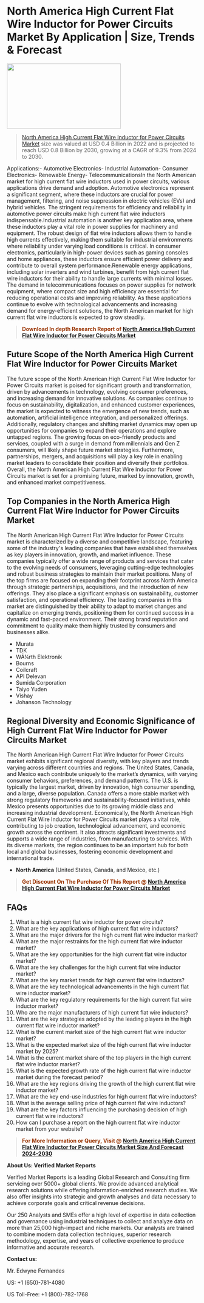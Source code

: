 <p><h1>North America High Current Flat Wire Inductor for Power Circuits Market By Application | Size, Trends & Forecast</h1><p><img class="aligncenter size-medium wp-image-105565" src="https://ffe5etoiles.com/wp-content/uploads/2025/01/MST7-300x171.png" alt="" width="300" height="171" /></p><blockquote><p><a href="https://www.verifiedmarketreports.com/download-sample/?rid=516072&utm_source=Github-NA&utm_medium=358" target="_blank">North America High Current Flat Wire Inductor for Power Circuits Market</a> size was valued at USD 0.4 Billion in 2022 and is projected to reach USD 0.8 Billion by 2030, growing at a CAGR of 9.3% from 2024 to 2030.</p></blockquote>Applications:- Automotive Electronics- Industrial Automation- Consumer Electronics- Renewable Energy- TelecommunicationsIn the North American market for high current flat wire inductors used in power circuits, various applications drive demand and adoption. Automotive electronics represent a significant segment, where these inductors are crucial for power management, filtering, and noise suppression in electric vehicles (EVs) and hybrid vehicles. The stringent requirements for efficiency and reliability in automotive power circuits make high current flat wire inductors indispensable.Industrial automation is another key application area, where these inductors play a vital role in power supplies for machinery and equipment. The robust design of flat wire inductors allows them to handle high currents effectively, making them suitable for industrial environments where reliability under varying load conditions is critical. In consumer electronics, particularly in high-power devices such as gaming consoles and home appliances, these inductors ensure efficient power delivery and contribute to overall system performance.Renewable energy applications, including solar inverters and wind turbines, benefit from high current flat wire inductors for their ability to handle large currents with minimal losses. The demand in telecommunications focuses on power supplies for network equipment, where compact size and high efficiency are essential for reducing operational costs and improving reliability. As these applications continue to evolve with technological advancements and increasing demand for energy-efficient solutions, the North American market for high current flat wire inductors is expected to grow steadily.</p><blockquote><p><span style="color: #993300;"><strong>Download In depth Research Report of <a href="https://www.verifiedmarketreports.com/download-sample/?rid=516072&utm_source=Github-NA&utm_medium=358">North America High Current Flat Wire Inductor for Power Circuits Market</a></strong></span></p></blockquote><h2>Future Scope of the North America High Current Flat Wire Inductor for Power Circuits Market</h2><p>The future scope of the North American High Current Flat Wire Inductor for Power Circuits market is poised for significant growth and transformation, driven by advancements in technology, evolving consumer preferences, and increasing demand for innovative solutions. As companies continue to focus on sustainability, digitalization, and enhanced customer experiences, the market is expected to witness the emergence of new trends, such as automation, artificial intelligence integration, and personalized offerings. Additionally, regulatory changes and shifting market dynamics may open up opportunities for companies to expand their operations and explore untapped regions. The growing focus on eco-friendly products and services, coupled with a surge in demand from millennials and Gen Z consumers, will likely shape future market strategies. Furthermore, partnerships, mergers, and acquisitions will play a key role in enabling market leaders to consolidate their position and diversify their portfolios. Overall, the North American High Current Flat Wire Inductor for Power Circuits market is set for a promising future, marked by innovation, growth, and enhanced market competitiveness.</p><h2>Top Companies in the North America High Current Flat Wire Inductor for Power Circuits Market</h2><p>The North American High Current Flat Wire Inductor for Power Circuits market is characterized by a diverse and competitive landscape, featuring some of the industry's leading companies that have established themselves as key players in innovation, growth, and market influence. These companies typically offer a wide range of products and services that cater to the evolving needs of consumers, leveraging cutting-edge technologies and robust business strategies to maintain their market positions. Many of the top firms are focused on expanding their footprint across North America through strategic partnerships, acquisitions, and the introduction of new offerings. They also place a significant emphasis on sustainability, customer satisfaction, and operational efficiency. The leading companies in this market are distinguished by their ability to adapt to market changes and capitalize on emerging trends, positioning them for continued success in a dynamic and fast-paced environment. Their strong brand reputation and commitment to quality make them highly trusted by consumers and businesses alike.</p><p><ul><li>Murata </li><li> TDK </li><li> WÃ¼rth Elektronik </li><li> Bourns </li><li> Coilcraft </li><li> API Delevan </li><li> Sumida Corporation </li><li> Taiyo Yuden </li><li> Vishay </li><li> Johanson Technology</li></ul></p><h2>Regional Diversity and Economic Significance of High Current Flat Wire Inductor for Power Circuits Market</h2><p>The North American High Current Flat Wire Inductor for Power Circuits market exhibits significant regional diversity, with key players and trends varying across different countries and regions. The United States, Canada, and Mexico each contribute uniquely to the market’s dynamics, with varying consumer behaviors, preferences, and demand patterns. The U.S. is typically the largest market, driven by innovation, high consumer spending, and a large, diverse population. Canada offers a more stable market with strong regulatory frameworks and sustainability-focused initiatives, while Mexico presents opportunities due to its growing middle class and increasing industrial development. Economically, the North American High Current Flat Wire Inductor for Power Circuits market plays a vital role, contributing to job creation, technological advancement, and economic growth across the continent. It also attracts significant investments and supports a wide range of industries, from manufacturing to services. With its diverse markets, the region continues to be an important hub for both local and global businesses, fostering economic development and international trade.</p><ul> <li><strong>North America</strong> (United States, Canada, and Mexico, etc.)</li></ul><blockquote><p><span style="color: #993300;"><strong>Get Discount On The Purchase Of This Report @ <a href="https://www.verifiedmarketreports.com/ask-for-discount/?rid=516072&utm_source=Github-NA&utm_medium=358">North America High Current Flat Wire Inductor for Power Circuits Market</a></strong></span></p></blockquote><h2>FAQs</h2><p><ol> <li>What is a high current flat wire inductor for power circuits?</div><div></li> <li>What are the key applications of high current flat wire inductors?</div><div></li> <li>What are the major drivers for the high current flat wire inductor market?</div><div></li> <li>What are the major restraints for the high current flat wire inductor market?</div><div></li> <li>What are the key opportunities for the high current flat wire inductor market?</div><div></li> <li>What are the key challenges for the high current flat wire inductor market?</div><div></li> <li>What are the key market trends for high current flat wire inductors?</div><div></li> <li>What are the key technological advancements in the high current flat wire inductor market?</div><div></li> <li>What are the key regulatory requirements for the high current flat wire inductor market?</div><div></li> <li>Who are the major manufacturers of high current flat wire inductors?</div><div></li> <li>What are the key strategies adopted by the leading players in the high current flat wire inductor market?</div><div></li> <li>What is the current market size of the high current flat wire inductor market?</div><div></li> <li>What is the expected market size of the high current flat wire inductor market by 2025?</div><div></li> <li>What is the current market share of the top players in the high current flat wire inductor market?</div><div></li> <li>What is the expected growth rate of the high current flat wire inductor market during the forecast period?</div><div></li> <li>What are the key regions driving the growth of the high current flat wire inductor market?</div><div></li> <li>What are the key end-use industries for high current flat wire inductors?</div><div></li> <li>What is the average selling price of high current flat wire inductors?</div><div></li> <li>What are the key factors influencing the purchasing decision of high current flat wire inductors?</div><div></li> <li>How can I purchase a report on the high current flat wire inductor market from your website?</div><div></li></ol></p><blockquote><p><span style="color: #993300;"><strong>For More Information or Query, Visit @ <a href="https://www.verifiedmarketreports.com/product/high-current-flat-wire-inductor-for-power-circuits-market/">North America High Current Flat Wire Inductor for Power Circuits Market Size And Forecast 2024-2030</a></strong></span></p></blockquote><p><strong>About Us: Verified Market Reports</strong></p><p>Verified Market Reports is a leading Global Research and Consulting firm servicing over 5000+ global clients. We provide advanced analytical research solutions while offering information-enriched research studies. We also offer insights into strategic and growth analyses and data necessary to achieve corporate goals and critical revenue decisions.</p><p>Our 250 Analysts and SMEs offer a high level of expertise in data collection and governance using industrial techniques to collect and analyze data on more than 25,000 high-impact and niche markets. Our analysts are trained to combine modern data collection techniques, superior research methodology, expertise, and years of collective experience to produce informative and accurate research.</p><p><strong>Contact us:</strong></p><p>Mr. Edwyne Fernandes</p><p>US: +1 (650)-781-4080</p><p>US Toll-Free: +1 (800)-782-1768</p>
